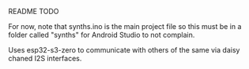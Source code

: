README TODO

For now, note that synths.ino is the main project file so this must be in a folder called "synths" for Android Studio to not complain.

Uses esp32-s3-zero to communicate with others of the same via daisy chaned I2S interfaces.
